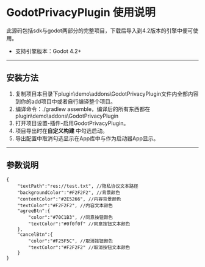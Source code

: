 # GodotPrivacyPlugin 使用说明

此源码包括sdk与godot两部分的完整项目，下载后导入到4.2版本的引擎中便可使用。
* 支持引擎版本：Godot 4.2+

_________________
## 安装方法
1. 复制项目本目录下plugin\demo\addons\GodotPrivacyPlugin文件内全部内容到你的add项目中或者自行编译整个项目。
2. 
   编译命令：./gradlew assemble，编译后的所有东西都在plugin\demo\addons\GodotPrivacyPlugin
2. 打开项目设置-插件-启用GodotPrivacyPlugin。
3. 项目导出时在**自定义构建** 中勾选启动。
4. 导出配置中取消勾选显示在App库中与作为启动器App显示。
_________________
## 参数说明
```
{
	"textPath":"res://test.txt", //隐私协议文本路径
	"backgroundColor":"#F2F2F2", //背景颜色
	"contentColor":"#2E5266", //内容背景颜色
	"textColor":"#F2F2F2", //内容文本颜色
	"agreeBtn":{
		"color":"#70C1B3", //同意按钮颜色
		"textColor":"#0f0f0f" //同意按钮文本颜色
	},
	"cancelBtn":{
		"color":"#F25F5C", //取消按钮颜色
		"textColor":"#F2F2F2" //取消按钮文本颜色
	}
}

```